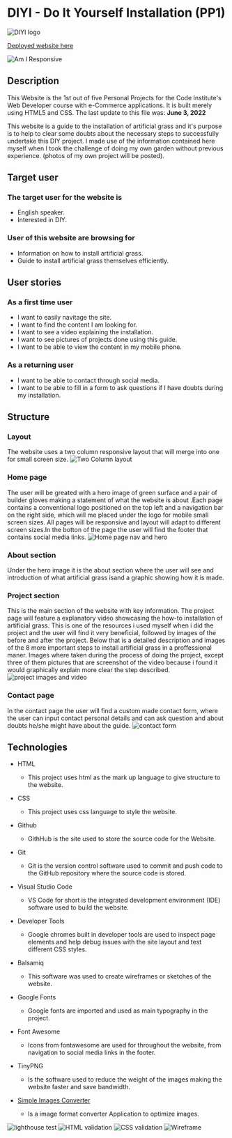 # DIYI - Do It Yourself Installation (PP1)

![DIYI logo](/readme-images/diyi-logo.png)

[Deployed website here](https://josemguerra.github.io/DIY-Installation/)

![Am I Responsive](/readme-images/am-i-responsive-test.png)


## Description

This Website is the 1st out of five Personal Projects for the Code Institute's  Web Developer course
with e-Commerce applications. It is built merely using HTML5 and CSS.
The last update to this file was: **June 3, 2022**

This website is a guide to the installation of artificial grass and it's purpose is to help
to clear some doubts about the  necessary steps to successfully undertake this DIY project. I made use of  the information contained here myself when I took the challenge of doing my own garden without previous experience. (photos of my own project will be posted).

## Target user

### The target user for the website is

- English speaker.
- Interested in DIY.

### User of this website are browsing for

- Information on how to install artificial grass.
- Guide to install artificial grass themselves efficiently.

## User stories

### As a first time user

- I want to easily navitage the site.
- I want to find the content I am looking for.
- I want to see a video explaining the installation.
- I want to see pictures of projects done using this guide.
- I want to be able to view the content in my mobile phone.

### As a returning user

- I want to be able to contact through social media.
- I want to be able to fill in a form to ask questions if I have doubts during my installation.

## Structure

### Layout

The website uses a two column responsive layout that will merge into one for small screen size.
![Two Column layout](/readme-images/two-column-layout.png)

### Home page

The user will be greated with a hero image of green surface and a pair of builder gloves making a statement of what the website is about .Each page contains a conventional logo positioned on the top left and a navigation bar on the right side, which will me placed under the logo for mobile small screen sizes. All pages will be responsive and layout will adapt to different screen sizes.In the botton of the page the user will find the footer that  contains  social media links.
![Home page nav and hero](/readme-images/homepage-header-nav.png)

### About section

Under the hero image it is the about section where the user will see and introduction of what artificial grass isand  a graphic showing how it is made.

### Project section

This is the main section of the website with key information. The project page will feature a explanatory video showcasing the how-to installation of artificial grass. This is one of the resources i used myself when i did the project and the user will find it very beneficial, followed by images of the before and after the project.
Below  that is a detailed description and images of the 8 more important steps to install artificial grass in a proffessional maner. Images where taken during the process of doing the project, except three of them pictures that are screenshot of the video because i found it would graphically explain more clear the step described.
![project images and video ](/readme-images/video-before-after.png)

### Contact page

In the contact page the user will find a custom made contact form, where the user can  input contact personal details and can ask question and about doubts he/she might have about the guide.
![contact form](/readme-images/contact-form.png)

## Technologies

- HTML
  - This project uses html as the mark up language to give structure to the website.
- CSS
  - This project uses css language to style the website.
- Github
  - GithHub is the site used to store the source code for the Website.
- Git
  - Git is the  version control software used to commit and push code to the GitHub repository where the source code is stored.
- Visual Studio Code
  - VS Code for short is the integrated development environment (IDE) software used to build the website.
- Developer Tools
  - Google chromes built in developer tools are used to inspect page elements and help debug issues with the site layout and test different CSS styles.
- Balsamiq
  - This software was used to create wireframes or sketches of the website.
- Google Fonts
  - Google fonts are imported and used as main typography in the project.
- Font Awesome
  - Icons from fontawesome are used for throughout the website, from navigation to social media links in the footer.
- TinyPNG
  - Is the software used to reduce the weight of the images making the website faster and save bandwidth.

- [Simple Images Converter](https://www.simpleimageresizer.com/online-image-converter)
  - Is a image format converter Application to optimize images.

![lighthouse test ](/readme-images/lighthouse-test.png)
![HTML validation ](/readme-images/html-validation.png)
![CSS validation](/readme-images/css3-validation.png)
![Wireframe](/readme-images/wireframe-desktop.png)
